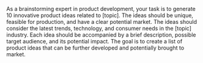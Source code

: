 As a brainstorming expert in product development, your task is to generate 10 innovative product ideas related to [topic]. The ideas should be unique, feasible for production, and have a clear potential market. The ideas should consider the latest trends, technology, and consumer needs in the [topic] industry. Each idea should be accompanied by a brief description, possible target audience, and its potential impact. The goal is to create a list of product ideas that can be further developed and potentially brought to market.